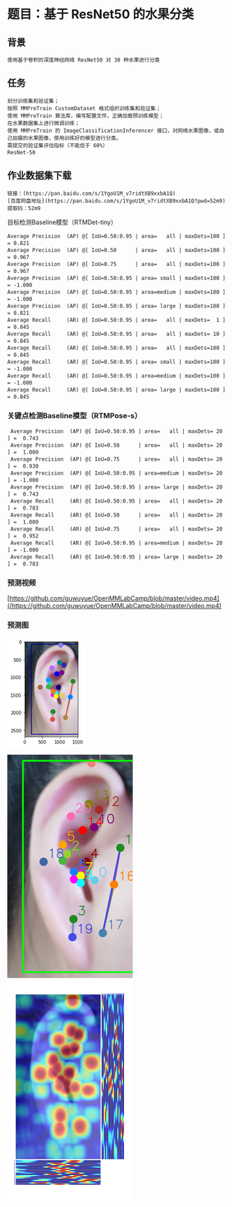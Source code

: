 # 题目：基于 ResNet50 的水果分类

## 背景
    使用基于卷积的深度神经网络 ResNet50 对 30 种水果进行分类  

## 任务
    划分训练集和验证集；  
    按照 MMPreTrain CustomDataset 格式组织训练集和验证集；  
    使用 MMPreTrain 算法库，编写配置文件，正确加载预训练模型； 
    在水果数据集上进行微调训练；  
    使用 MMPreTrain 的 ImageClassificationInferencer 接口，对网络水果图像，或自己拍摄的水果图像，使用训练好的模型进行分类。
    需提交的验证集评估指标（不能低于 60%）
    ResNet-50

## 作业数据集下载 
    链接：(https://pan.baidu.com/s/1YgoU1M_v7ridtXB9xxbA1Q)  
    [百度网盘地址](https://pan.baidu.com/s/1YgoU1M_v7ridtXB9xxbA1Q?pwd=52m9)    
    提取码：52m9  

目标检测Baseline模型（RTMDet-tiny） 

    Average Precision  (AP) @[ IoU=0.50:0.95 | area=   all | maxDets=100 ] = 0.821
    Average Precision  (AP) @[ IoU=0.50      | area=   all | maxDets=100 ] = 0.967
    Average Precision  (AP) @[ IoU=0.75      | area=   all | maxDets=100 ] = 0.967
    Average Precision  (AP) @[ IoU=0.50:0.95 | area= small | maxDets=100 ] = -1.000
    Average Precision  (AP) @[ IoU=0.50:0.95 | area=medium | maxDets=100 ] = -1.000
    Average Precision  (AP) @[ IoU=0.50:0.95 | area= large | maxDets=100 ] = 0.821
    Average Recall     (AR) @[ IoU=0.50:0.95 | area=   all | maxDets=  1 ] = 0.845
    Average Recall     (AR) @[ IoU=0.50:0.95 | area=   all | maxDets= 10 ] = 0.845
    Average Recall     (AR) @[ IoU=0.50:0.95 | area=   all | maxDets=100 ] = 0.845
    Average Recall     (AR) @[ IoU=0.50:0.95 | area= small | maxDets=100 ] = -1.000
    Average Recall     (AR) @[ IoU=0.50:0.95 | area=medium | maxDets=100 ] = -1.000
    Average Recall     (AR) @[ IoU=0.50:0.95 | area= large | maxDets=100 ] = 0.845
    

### 关键点检测Baseline模型（RTMPose-s） 


     Average Precision  (AP) @[ IoU=0.50:0.95 | area=   all | maxDets= 20 ] =  0.743
     Average Precision  (AP) @[ IoU=0.50      | area=   all | maxDets= 20 ] =  1.000
     Average Precision  (AP) @[ IoU=0.75      | area=   all | maxDets= 20 ] =  0.930
     Average Precision  (AP) @[ IoU=0.50:0.95 | area=medium | maxDets= 20 ] = -1.000
     Average Precision  (AP) @[ IoU=0.50:0.95 | area= large | maxDets= 20 ] =  0.743
     Average Recall     (AR) @[ IoU=0.50:0.95 | area=   all | maxDets= 20 ] =  0.783
     Average Recall     (AR) @[ IoU=0.50      | area=   all | maxDets= 20 ] =  1.000
     Average Recall     (AR) @[ IoU=0.75      | area=   all | maxDets= 20 ] =  0.952
     Average Recall     (AR) @[ IoU=0.50:0.95 | area=medium | maxDets= 20 ] = -1.000
     Average Recall     (AR) @[ IoU=0.50:0.95 | area= large | maxDets= 20 ] =  0.783

     
### 预测视频

[https://github.com/guwuyue/OpenMMLabCamp/blob/master/video.mp4](/https://github.com/guwuyue/OpenMMLabCamp/blob/master/video.mp4)

### 预测图

![avatar](/MMPose/opencv1.png)

![avatar](/MMPose/visualizer.jpg)

